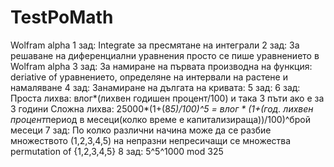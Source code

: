 # TestPoMath
Wolfram alpha 
1 зад: Integrate за пресмятане на интеграли
2 зад: За решаване на диференциални уравнения просто се пише уравнението в Wolfram alpha
3 зад: За намиране на първата производна на функция: deriative of уравнението, определяне на интервали на растене и намаляване 
4 зад: Занамиране на дългата на кривата: 
5 зад: 
6 зад: Проста лихва: влог*(лихвен годишен процент/100) и така 3 пъти ако е за 3 години
       Сложна лихва: 25000*(1+(8*5)/100)^5 = влог * (1+(год. лихвен процент*период в месеци(колко време е капитализираща))/100)^брой месеци
7 зад: По колко различни начина може да се разбие множеството (1,2,3,4,5) на непразни непресичащи се множества permutation of {1,2,3,4,5}
8 зад: 5^5^1000 mod 325
